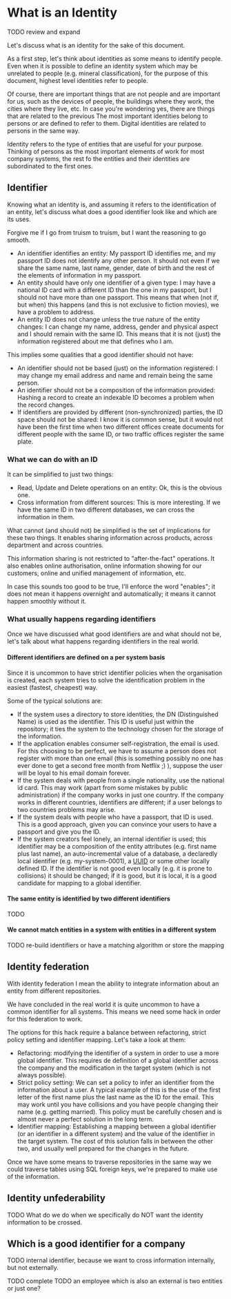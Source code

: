 # What is an Identity

TODO review and expand

Let's discuss what is an identity for the sake of this document.

As a first step, let's think about identities as some means to identify people. Even when it is possible to define an identity system which may be unrelated to people (e.g. mineral classification), for the purpose of this document, highest level identities refer to people.

Of course, there are important things that are not people and are important for us, such as the devices of people, the buildings where they work, the cities where they live, etc. In case you're wondering yes, there are things that are related to the previous
The most important identities belong to persons or are defined to refer to them. Digital identities are related to persons in the same way.

Identity refers to the type of entities that are useful for your purpose. Thinking of persons as the most important elements of work for most company systems, the rest fo the entities and their identities are subordinated to the first ones.

## Identifier

Knowing what an identity is, and assuming it refers to the identification of an entity, let's discuss what does a good identifier look like and which are its uses.

Forgive me if I go from truism to truism, but I want the reasoning to go smooth.

- An identifier identifies an entity: My passport ID identifies me, and my passport ID does not identify any other person. It should not even if we share the same name, last name, gender, date of birth and the rest of the elements of information in my passport.
- An entity should have only one identifier of a given type: I may have a national ID card with a different ID than the one in my passport, but I should not have more than one passport. This means that when (not if, but when) this happens (and this is not exclusive to fiction movies), we have a problem to address.
- An entity ID does not change unless the true nature of the entity changes: I can change my name, address, gender and physical aspect and I should remain with the same ID. This means that it is not (just) the information registered about me that defines who I am.

This implies some qualities that a good identifier should not have:
- An identifier should not be based (just) on the information registered: I may change my email address and name and remain being the same person.
- An identifier should not be a composition of the information provided: Hashing a record to create an indexable ID becomes a problem when the record changes.
- If identifiers are provided by different (non-synchronized) parties, the ID space should not be shared: I know it is common sense, but it would not have been the first time when two different offices create documents for different people with the same ID, or two traffic offices register the same plate.

### What we can do with an ID

It can be simplified to just two things:
- Read, Update and Delete operations on an entity: Ok, this is the obvious one.
- Cross information from different sources: This is more interesting. If we have the same ID in two different databases, we can cross the information in them.

What cannot (and should not) be simplified is the set of implications for these two things. It enables sharing information across products, across department and across countries.

This information sharing is not restricted to "after-the-fact" operations. It also enables online authorisation, online information showing for our customers, online and unified management of information, etc.

In case this sounds too good to be true, I'll enforce the word "enables"; it does not mean it happens overnight and automatically; it means it cannot happen smoothly without it.

### What usually happens regarding identifiers

Once we have discussed what good identifiers are and what should not be, let's talk about what happens regarding identifiers in the real world.

#### Different identifiers are defined on a per system basis

Since it is uncommon to have strict identifier policies when the organisation is created, each system tries to solve the identification problem in the easiest (fastest, cheapest) way.

Some of the typical solutions are:
- If the system uses a directory to store identities, the DN (Distinguished Name) is used as the identifier. This ID is useful just within the repository; it ties the system to the technology chosen for the storage of the information.
- If the application enables consumer self-registration, the email is used. For this choosing to be perfect, we have to assume a person does not register with more than one email (this is something possibly no one has ever done to get a second free month from Netflix ;) ), suppose the user will be loyal to his email domain forever.
- If the system deals with people from a single nationality, use the national id card. This may work (apart from some mistakes by public administration) if the company works in just one country. If the company works in different countries, identifiers are different; if a user belongs to two countries problems may arise.
- If the system deals with people who have a passport, that ID is used. This is a good approach, given you can convince your users to have a passport and give you the ID.
- If the system creators feel lonely, an internal identifier is used; this identifier may be a composition of the entity attributes (e.g. first name plus last name), an auto-incremental value of a database, a declaredly local identifier (e.g. my-system-0001), a [UUID](https://tools.ietf.org/html/rfc4122) or some other locally defined ID. If the identifier is not good even locally (e.g. it is prone to collisions) it should be changed; if it is good, but it is local, it is a good candidate for mapping to a global identifier.

#### The same entity is identified by two different identifiers
TODO

#### We cannot match entities in a system with entities in a different system

TODO re-build identifiers or have a matching algorithm or store the mapping

## Identity federation

With identity federation I mean the ability to integrate information about an entity from different repositories.

We have concluded in the real world it is quite uncommon to have a common identifier for all systems. This means we need some hack in order for this federation to work.

The options for this hack require a balance between refactoring, strict policy setting and identifier mapping. Let's take a look at them:
- Refactoring: modifying the identifier of a system in order to use a more global identifier. This requires de definition of a global identifier across the company and the modification in the target system (which is not always possible).
- Strict policy setting: We can set a policy to infer an identifier from the information about a user. A typical example of this is the use of the first letter of the first name plus the last name as the ID for the email. This may work until you have collisions and you have people changing their name (e.g. getting married). This policy must be carefully chosen and is almost never a perfect solution in the long term.
- Identifier mapping: Establishing a mapping between a global identifier (or an identifier in a different system) and the value of the identifier in the target system. The cost of this solution falls in between the other two, and usually well prepared for the changes in the future.

Once we have some means to traverse repositories in the same way we could traverse tables using SQL foreign keys, we're prepared to make use of the information.

## Identity unfederability

TODO What do we do when we specifically do NOT want the identity information to be crossed.

## Which is a good identifier for a company

TODO internal identifier, because we want to cross information internally, but not externally.

TODO complete
TODO an employee which is also an external is two entities or just one?
